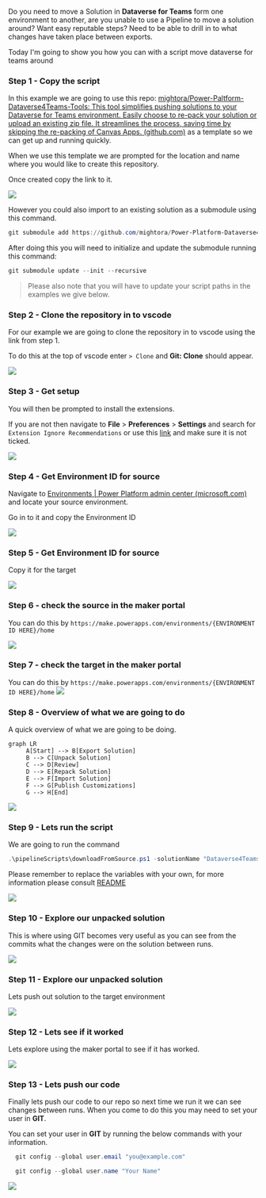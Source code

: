 Do you need to move a Solution in **Dataverse for Teams** form one environment to another, are you unable to use a Pipeline to move a solution around? Want easy reputable steps? Need to be able to drill in to what changes have taken place between exports. 

Today I'm going to show you how you can with a script move dataverse for teams around

### Step 1 - Copy the script

In this example we are going to use this repo: [mightora/Power-Paltform-Dataverse4Teams-Tools: This tool simplifies pushing solutions to your Dataverse for Teams environment. Easily choose to re-pack your solution or upload an existing zip file. It streamlines the process, saving time by skipping the re-packing of Canvas Apps. (github.com)](https://github.com/mightora/Power-Paltform-Dataverse4Teams-Tools) 
as a template so we can get up and running quickly. 

When we use this template we are prompted for the location and name where you would like to create this repository. 

Once created copy the link to it. 

![](vmconnect_wlnLwNJmoZ.gif)

However you could also import to an existing solution as a submodule using this command. 
```powershell
git submodule add https://github.com/mightora/Power-Platform-Dataverse4Teams-Tools.git scripts/dataverse4Teams
```
After doing this you will need to initialize and update the submodule running this command:
```powershell
git submodule update --init --recursive
```

> Please also note that you will have to update your script paths in the examples we give below.

### Step 2 - Clone the repository in to vscode
For our example we are going to clone the repository in to vscode using the link from step 1. 

To do this at the top of vscode enter `> Clone` and **Git: Clone** should appear. 

![](vmconnect_tnGx5Z0f2n.gif)

### Step 3 - Get setup 
You will then be prompted to install the extensions.  

If you are not then navigate to **File** >  **Preferences** > **Settings** and search for `Extension Ignore Recommendations`  or use this [link](vscode://settings/extensions.ignoreRecommendations) and make sure it is not ticked. 

![](vmconnect_0w0ZNJe8ul.gif)

### Step 4 - Get Environment ID for source

Navigate to [Environments | Power Platform admin center (microsoft.com)](https://admin.powerplatform.microsoft.com/environments) and locate your source environment. 

Go in to it and copy the Environment ID

![](vmconnect_wmEVAXE8S3.gif)

### Step 5 - Get Environment ID for source

Copy it for the target

![](vmconnect_NlOKjpNlq3.gif)

### Step 6 - check the source in the maker portal

You can do this by `https://make.powerapps.com/environments/{ENVIRONMENT ID HERE}/home`

![](vmconnect_jc6Aofcva6.gif)

### Step 7 - check the target in the maker portal

You can do this by `https://make.powerapps.com/environments/{ENVIRONMENT ID HERE}/home`
![](vmconnect_wwC5dSPbNy.gif)

### Step 8 - Overview of what we are going to do

A quick overview of what we are going to be doing.

```mermaid
graph LR
     A[Start] --> B[Export Solution]     
     B --> C[Unpack Solution]     
     C --> D[Review]     
     D --> E[Repack Solution]     
     E --> F[Import Solution]     
     F --> G[Publish Customizations]     
     G --> H[End]
```

![](vmconnect_j1SBE80ms2.gif)

### Step 9 - Lets run the script
We are going to run the command 
```powershell
.\pipelineScripts\downloadFromSource.ps1 -solutionName "Dataverse4TeamsDemo" -exportDirectory ".\demo\dataverse4TeamsDemo" -sourceEnv "1838fca4-6258-e6b8-a710-60838df81aa3" -unpackDirectory ".\demo\dataverse4TeamsDemo\unpacked"
```

Please remember to replace the variables with your own, for more information please consult [README](https://github.com/mightora/Power-Paltform-Dataverse4Teams-Tools/blob/main/README.md)

![](vmconnect_0yaaqi7RKy.gif)

### Step 10 - Explore our unpacked solution

This is where using GIT becomes very useful as you can see from the commits what the changes were on the solution between runs.

![](vmconnect_divOPE2jkP.gif)

### Step 11 - Explore our unpacked solution

Lets push out solution to the target environment

![](vmconnect_EbfBAo66X4.gif)

### Step 12 - Lets see if it worked

Lets explore using the maker portal to see if it has worked. 

![](vmconnect_M8yKgHnocP.gif)

### Step 13 - Lets push our code

Finally lets push our code to our repo so next time we run it we can see changes between runs. When you come to do this you may need to set your user in **GIT**.

You can set your user in **GIT** by running the below commands with your information. 

```powershell
  git config --global user.email "you@example.com"

  git config --global user.name "Your Name"
```

![](vmconnect_SBCk2QS9Tv.gif)
